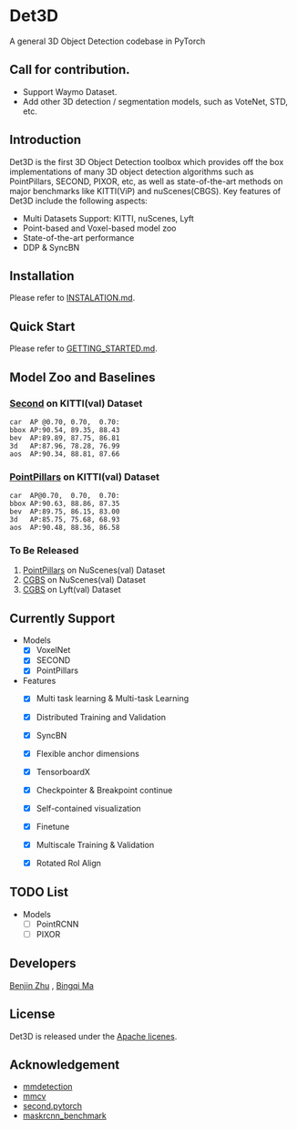 # Det3D

A general 3D Object Detection codebase in PyTorch

## Call for contribution.
* Support Waymo Dataset.
* Add other 3D detection / segmentation models, such as VoteNet, STD, etc.

## Introduction

Det3D is the first 3D Object Detection toolbox which provides off the box implementations of many 3D object detection algorithms such as PointPillars, SECOND, PIXOR, etc, as well as state-of-the-art methods on major benchmarks like KITTI(ViP) and nuScenes(CBGS). Key features of Det3D include the following aspects:

* Multi Datasets Support: KITTI, nuScenes, Lyft
* Point-based and Voxel-based model zoo
* State-of-the-art performance
* DDP & SyncBN


## Installation

Please refer to [INSTALATION.md](INSTALLATION.md).

## Quick Start

Please refer to [GETTING_STARTED.md](GETTING_STARTED.md).

## Model Zoo and Baselines

### [Second](examples/second/configs/kitti_car_vfev3_spmiddlefhd_rpn1_mghead_syncbn.py) on KITTI(val) Dataset

```
car  AP @0.70, 0.70,  0.70:
bbox AP:90.54, 89.35, 88.43
bev  AP:89.89, 87.75, 86.81
3d   AP:87.96, 78.28, 76.99
aos  AP:90.34, 88.81, 87.66
```

### [PointPillars](examples/point_pillars/configs/kitti_point_pillars_mghead_syncbn.py) on KITTI(val) Dataset

```	
car  AP@0.70,  0.70,  0.70:
bbox AP:90.63, 88.86, 87.35
bev  AP:89.75, 86.15, 83.00
3d   AP:85.75, 75.68, 68.93
aos  AP:90.48, 88.36, 86.58
```

### To Be Released

1. [PointPillars](examples/point_pillars/configs/nusc_all_point_pillars_mghead_syncbn.py) on NuScenes(val) Dataset
2. [CGBS](examples/cbgs/configs/nusc_all_vfev3_spmiddleresnetfhd_rpn2_mghead_syncbn.py) on NuScenes(val) Dataset
3. [CGBS](examples/cbgs/configs/lyft_all_vfev3_spmiddleresnetfhd_rpn2_mghead_syncbn.py) on Lyft(val) Dataset

## Currently Support

* Models
  - [x] VoxelNet
  - [x] SECOND
  - [x] PointPillars
* Features
    - [x] Multi task learning & Multi-task Learning
    - [x] Distributed Training and Validation
    - [x] SyncBN
    - [x] Flexible anchor dimensions
    - [x] TensorboardX
    - [x] Checkpointer & Breakpoint continue
    - [x] Self-contained visualization
    - [x] Finetune
    - [x] Multiscale Training & Validation
    - [x] Rotated RoI Align


## TODO List
* Models
  - [ ] PointRCNN
  - [ ] PIXOR

## Developers

[Benjin Zhu](https://github.com/poodarchu/) , [Bingqi Ma](https://github.com/a157801)

## License

Det3D is released under the [Apache licenes](LICENES).

## Acknowledgement

* [mmdetection](https://github.com/open-mmlab/mmdetection) 
* [mmcv](https://github.com/open-mmlab/mmcv)
* [second.pytorch](https://github.com/traveller59/second.pytorch)
* [maskrcnn_benchmark](https://github.com/facebookresearch/maskrcnn-benchmark)

